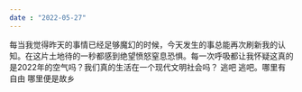 ```yaml
---
date : "2022-05-27"
---
```

每当我觉得昨天的事情已经足够魔幻的时候，今天发生的事总能再次刷新我的认知。在这片土地待的一秒都感到绝望愤怒窒息恐惧。每一次呼吸都让我怀疑这真的是2022年的空气吗？我们真的生活在一个现代文明社会吗？
逃吧 逃吧。哪里有自由 哪里便是故乡